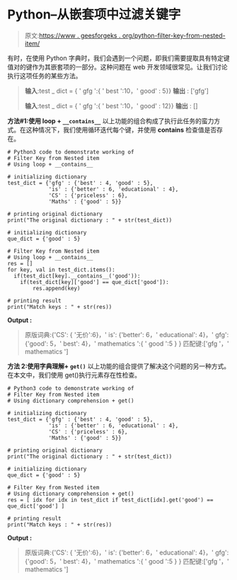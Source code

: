 # Python–从嵌套项中过滤关键字

> 原文:[https://www . geesforgeks . org/python-filter-key-from-nested-item/](https://www.geeksforgeeks.org/python-filter-key-from-nested-item/)

有时，在使用 Python 字典时，我们会遇到一个问题，即我们需要提取具有特定键值对的键作为其嵌套项的一部分。这种问题在 web 开发领域很常见。让我们讨论执行这项任务的某些方法。

> **输入**:test _ dict = { ' gfg ':{ ' best ':10，' good' : 5}}
> **输出** : ['gfg']
> 
> **输入**:test _ dict = { ' gfg ':{ ' best ':10，' good' : 12}}
> **输出** : []

**方法#1:使用 loop + `__contains__`**
以上功能的组合构成了执行此任务的蛮力方式。在这种情况下，我们使用循环迭代每个键，并使用 __contains__ 检查值是否存在。

```
# Python3 code to demonstrate working of 
# Filter Key from Nested item
# Using loop + __contains__

# initializing dictionary
test_dict = {'gfg' : {'best' : 4, 'good' : 5}, 
             'is' : {'better' : 6, 'educational' : 4},
             'CS' : {'priceless' : 6}, 
             'Maths' : {'good' : 5}}

# printing original dictionary
print("The original dictionary : " + str(test_dict))

# initializing dictionary
que_dict = {'good' : 5}

# Filter Key from Nested item
# Using loop + __contains__
res = []
for key, val in test_dict.items():
  if(test_dict[key].__contains__('good')):
    if(test_dict[key]['good'] == que_dict['good']):
        res.append(key)

# printing result 
print("Match keys : " + str(res)) 
```

**Output :**

> 原版词典:{'CS': { '无价':6}，' is': {'better': 6，' educational': 4}，' gfg': {'good': 5，' best': 4}，' mathematics ':{ ' good ':5 } }
> 匹配键:['gfg '，' mathematics ']

**方法 2:使用字典理解+ `get()`**
以上功能的组合提供了解决这个问题的另一种方式。在本文中，我们使用 get()执行元素存在性检查。

```
# Python3 code to demonstrate working of 
# Filter Key from Nested item
# Using dictionary comprehension + get()

# initializing dictionary
test_dict = {'gfg' : {'best' : 4, 'good' : 5}, 
             'is' : {'better' : 6, 'educational' : 4},
             'CS' : {'priceless' : 6}, 
             'Maths' : {'good' : 5}}

# printing original dictionary
print("The original dictionary : " + str(test_dict))

# initializing dictionary
que_dict = {'good' : 5}

# Filter Key from Nested item
# Using dictionary comprehension + get()
res = [ idx for idx in test_dict if test_dict[idx].get('good') == que_dict['good'] ]

# printing result 
print("Match keys : " + str(res)) 
```

**Output :**

> 原版词典:{'CS': { '无价':6}，' is': {'better': 6，' educational': 4}，' gfg': {'good': 5，' best': 4}，' mathematics ':{ ' good ':5 } }
> 匹配键:['gfg '，' mathematics ']